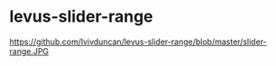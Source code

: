 # levus-slider-range
 
https://github.com/lvivduncan/levus-slider-range/blob/master/slider-range.JPG